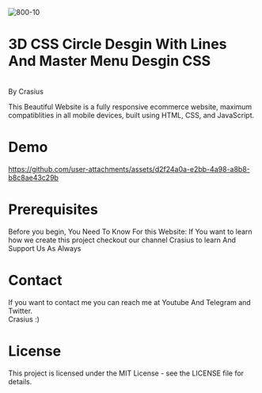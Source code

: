 
![800-10](https://github.com/user-attachments/assets/e0084967-fe9c-448b-88f7-0f0e7aaeebed)

<h1>3D CSS Circle Desgin With Lines And Master Menu Desgin CSS</h1>
<br>
By Crasius

This Beautiful Website is a fully responsive ecommerce website, maximum compatiblities in all mobile devices, built using HTML, CSS, and JavaScript.

<h1>Demo</h1>


https://github.com/user-attachments/assets/d2f24a0a-e2bb-4a98-a8b8-b8c8ae43c29b






<h1>Prerequisites</h1>
Before you begin, You Need To Know For this Website:
If You want to learn how we create this project checkout our channel Crasius to learn And Support Us As Always

<h1>Contact</h1>
If you want to contact me you can reach me at Youtube And Telegram and Twitter.

<br>
Crasius :)

<h1>License</h1>
This project is licensed under the MIT License - see the LICENSE file for details.
